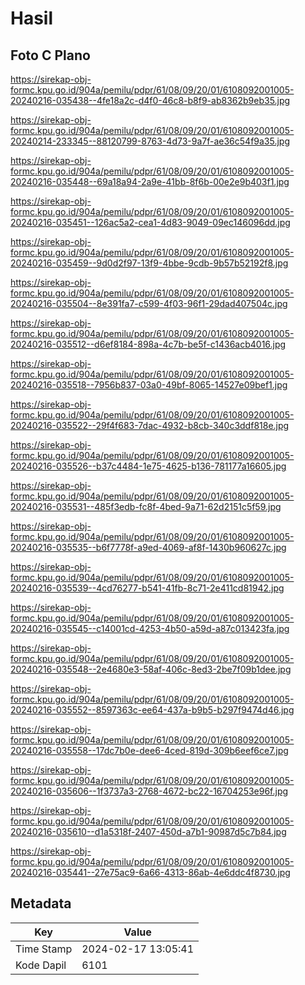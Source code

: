 # Hasil

## Foto C Plano

https://sirekap-obj-formc.kpu.go.id/904a/pemilu/pdpr/61/08/09/20/01/6108092001005-20240216-035438--4fe18a2c-d4f0-46c8-b8f9-ab8362b9eb35.jpg

https://sirekap-obj-formc.kpu.go.id/904a/pemilu/pdpr/61/08/09/20/01/6108092001005-20240214-233345--88120799-8763-4d73-9a7f-ae36c54f9a35.jpg

https://sirekap-obj-formc.kpu.go.id/904a/pemilu/pdpr/61/08/09/20/01/6108092001005-20240216-035448--69a18a94-2a9e-41bb-8f6b-00e2e9b403f1.jpg

https://sirekap-obj-formc.kpu.go.id/904a/pemilu/pdpr/61/08/09/20/01/6108092001005-20240216-035451--126ac5a2-cea1-4d83-9049-09ec146096dd.jpg

https://sirekap-obj-formc.kpu.go.id/904a/pemilu/pdpr/61/08/09/20/01/6108092001005-20240216-035459--9d0d2f97-13f9-4bbe-9cdb-9b57b52192f8.jpg

https://sirekap-obj-formc.kpu.go.id/904a/pemilu/pdpr/61/08/09/20/01/6108092001005-20240216-035504--8e391fa7-c599-4f03-96f1-29dad407504c.jpg

https://sirekap-obj-formc.kpu.go.id/904a/pemilu/pdpr/61/08/09/20/01/6108092001005-20240216-035512--d6ef8184-898a-4c7b-be5f-c1436acb4016.jpg

https://sirekap-obj-formc.kpu.go.id/904a/pemilu/pdpr/61/08/09/20/01/6108092001005-20240216-035518--7956b837-03a0-49bf-8065-14527e09bef1.jpg

https://sirekap-obj-formc.kpu.go.id/904a/pemilu/pdpr/61/08/09/20/01/6108092001005-20240216-035522--29f4f683-7dac-4932-b8cb-340c3ddf818e.jpg

https://sirekap-obj-formc.kpu.go.id/904a/pemilu/pdpr/61/08/09/20/01/6108092001005-20240216-035526--b37c4484-1e75-4625-b136-781177a16605.jpg

https://sirekap-obj-formc.kpu.go.id/904a/pemilu/pdpr/61/08/09/20/01/6108092001005-20240216-035531--485f3edb-fc8f-4bed-9a71-62d2151c5f59.jpg

https://sirekap-obj-formc.kpu.go.id/904a/pemilu/pdpr/61/08/09/20/01/6108092001005-20240216-035535--b6f7778f-a9ed-4069-af8f-1430b960627c.jpg

https://sirekap-obj-formc.kpu.go.id/904a/pemilu/pdpr/61/08/09/20/01/6108092001005-20240216-035539--4cd76277-b541-41fb-8c71-2e411cd81942.jpg

https://sirekap-obj-formc.kpu.go.id/904a/pemilu/pdpr/61/08/09/20/01/6108092001005-20240216-035545--c14001cd-4253-4b50-a59d-a87c013423fa.jpg

https://sirekap-obj-formc.kpu.go.id/904a/pemilu/pdpr/61/08/09/20/01/6108092001005-20240216-035548--2e4680e3-58af-406c-8ed3-2be7f09b1dee.jpg

https://sirekap-obj-formc.kpu.go.id/904a/pemilu/pdpr/61/08/09/20/01/6108092001005-20240216-035552--8597363c-ee64-437a-b9b5-b297f9474d46.jpg

https://sirekap-obj-formc.kpu.go.id/904a/pemilu/pdpr/61/08/09/20/01/6108092001005-20240216-035558--17dc7b0e-dee6-4ced-819d-309b6eef6ce7.jpg

https://sirekap-obj-formc.kpu.go.id/904a/pemilu/pdpr/61/08/09/20/01/6108092001005-20240216-035606--1f3737a3-2768-4672-bc22-16704253e96f.jpg

https://sirekap-obj-formc.kpu.go.id/904a/pemilu/pdpr/61/08/09/20/01/6108092001005-20240216-035610--d1a5318f-2407-450d-a7b1-90987d5c7b84.jpg

https://sirekap-obj-formc.kpu.go.id/904a/pemilu/pdpr/61/08/09/20/01/6108092001005-20240216-035441--27e75ac9-6a66-4313-86ab-4e6ddc4f8730.jpg


## Metadata

| Key        | Value               |
| ---------- | ------------------- |
| Time Stamp | 2024-02-17 13:05:41 |
| Kode Dapil | 6101                |



